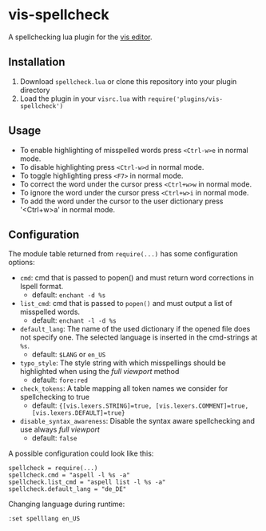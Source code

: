 # vis-spellcheck

A spellchecking lua plugin for the [vis editor](https://github.com/martanne/vis).

## Installation

1. Download `spellcheck.lua` or clone this repository into your plugin directory
2. Load the plugin in your `visrc.lua` with `require('plugins/vis-spellcheck')`

## Usage

+ To enable highlighting of misspelled words press `<Ctrl-w>e` in normal mode.
+ To disable highlighting press `<Ctrl-w>d` in normal mode.
+ To toggle highlighting press `<F7>` in normal mode.
+ To correct the word under the cursor press `<Ctrl+w>w` in normal mode.
+ To ignore the word under the cursor press `<Ctrl+w>i` in normal mode.
+ To add the word under the cursor to the user dictionary press '<Ctrl+w>a' in normal mode.

## Configuration

The module table returned from `require(...)` has some configuration options:

* `cmd`: cmd that is passed to popen() and must return word corrections in Ispell format.
	* default: `enchant -d %s` 
* `list_cmd`: cmd that is passed to `popen()` and must output a list of misspelled words.
	* default: `enchant -l -d %s` 
* `default_lang`: The name of the used dictionary if the opened file does not specify one. The selected language is inserted in the cmd-strings at `%s`.
	* default: `$LANG` or `en_US`
* `typo_style`: The style string with which misspellings should be highlighted when using the _full viewport_ method
	* default: `fore:red`
* `check_tokens`: A table mapping all token names we consider for spellchecking to true
	* default: `{[vis.lexers.STRING]=true, [vis.lexers.COMMENT]=true, [vis.lexers.DEFAULT]=true}`
* `disable_syntax_awareness`: Disable the syntax aware spellchecking and use always _full viewport_
	* default: `false`

A possible configuration could look like this:

	spellcheck = require(...)
	spellcheck.cmd = "aspell -l %s -a"
	spellcheck.list_cmd = "aspell list -l %s -a"
	spellcheck.default_lang = "de_DE"

Changing language during runtime:

	:set spelllang en_US

